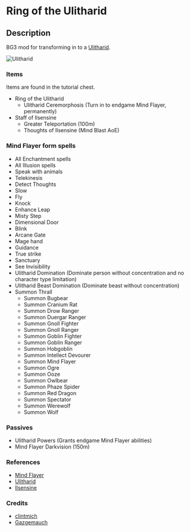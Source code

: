 # Ring of the Ulitharid

## Description

BG3 mod for transforming in to a [Ulitharid](https://forgottenrealms.fandom.com/wiki/Ulitharid).

![Ulitharid](https://static.wikia.nocookie.net/forgottenrealms/images/b/bd/Ulitharid-5e.jpg/revision/latest?cb=20171010175905)

### Items

Items are found in the tutorial chest.

- Ring of the Ulitharid
  - Ulitharid Ceremorphosis (Turn in to endgame Mind Flayer, permanently)
- Staff of Ilsensine
  - Greater Teleportation (100m)
  - Thoughts of Ilsensine (Mind Blast AoE)

### Mind Flayer form spells

- All Enchantment spells
- All Illusion spells
- Speak with animals
- Telekinesis
- Detect Thoughts
- Slow
- Fly
- Knock
- Enhance Leap
- Misty Step
- Dimensional Door
- Blink
- Arcane Gate
- Mage hand
- Guidance
- True strike
- Sanctuary
- See Invisibility
- Ulitharid Domination (Dominate person without concentration and no character type limitation)
- Ulitharid Beast Domination (Dominate beast without concentration)
- Summon Thrall
  - Summon Bugbear
  - Summon Cranium Rat
  - Summon Drow Ranger
  - Summon Duergar Ranger
  - Summon Gnoll Fighter
  - Summon Gnoll Ranger
  - Summon Goblin Fighter
  - Summon Goblin Ranger
  - Summon Hobgoblin
  - Summon Intellect Devourer
  - Summon Mind Flayer
  - Summon Ogre
  - Summon Ooze
  - Summon Owlbear
  - Summon Phaze Spider
  - Summon Red Dragon
  - Summon Spectator
  - Summon Werewolf
  - Summon Wolf

### Passives

- Ulitharid Powers (Grants endgame Mind Flayer abilities)
- Mind Flayer Darkvision (150m)

### References

- [Mind Flayer](https://forgottenrealms.fandom.com/wiki/Mind_flayer)
- [Ulitharid](https://forgottenrealms.fandom.com/wiki/Ulitharid)
- [Ilsensine](https://forgottenrealms.fandom.com/wiki/Ilsensine)

### Credits

- [clintmich](https://www.nexusmods.com/baldursgate3/mods/286)
- [Gazgemauch](https://www.nexusmods.com/baldursgate3/mods/900)
